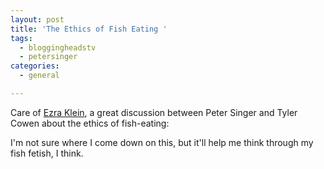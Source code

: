 ```yaml
---
layout: post
title: 'The Ethics of Fish Eating '
tags:
  - bloggingheadstv
  - petersinger
categories:
  - general

---
```


Care of <a href="http://www.prospect.org/csnc/blogs/ezraklein_archive?month=03&amp;year=2009&amp;base_name=cowen_vs_singer">Ezra Klein</a>, a great discussion between Peter Singer and Tyler Cowen about the ethics of fish-eating: 



I'm not sure where I come down on this, but it'll help me think through my fish fetish, I think. 
